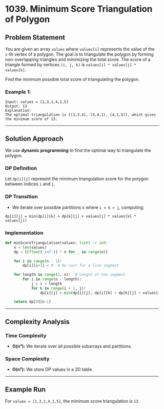 # 1039. Minimum Score Triangulation of Polygon

## Problem Statement

You are given an array `values` where `values[i]` represents the value of the `i`-th vertex of a polygon. The goal is to triangulate the polygon by forming non-overlapping triangles and minimizing the total score. The score of a triangle formed by vertices `(i, j, k)` is `values[i] * values[j] * values[k]`.

Find the minimum possible total score of triangulating the polygon.

### Example 1:

```text
Input: values = [1,3,1,4,1,5]
Output: 13
Explanation:
The optimal triangulation is [(1,3,4), (3,4,1), (4,1,5)], which gives the minimum score of 13.
```

---

## Solution Approach

We use **dynamic programming** to find the optimal way to triangulate the polygon.

### DP Definition

Let `dp[i][j]` represent the minimum triangulation score for the polygon between indices `i` and `j`.

### DP Transition

- We iterate over possible partitions `k` where `i < k < j`, computing:

```text
dp[i][j] = min(dp[i][k] + dp[k][j] + values[i] * values[k] * values[j])
```

### Implementation

```python
def minScoreTriangulation(values: list) -> int:
    n = len(values)
    dp = [[float('inf')] * n for _ in range(n)]
    
    for i in range(n - 1):
        dp[i][i+1] = 0  # No cost for a line segment
    
    for length in range(2, n):  # Length of the segment
        for i in range(n - length):
            j = i + length
            for k in range(i + 1, j):
                dp[i][j] = min(dp[i][j], dp[i][k] + dp[k][j] + values[i] * values[k] * values[j])
    
    return dp[0][n-1]
```

---

## Complexity Analysis

### Time Complexity

- **O(n³):** We iterate over all possible subarrays and partitions.

### Space Complexity

- **O(n²):** We store DP values in a 2D table.

---

## Example Run

For `values = [1,3,1,4,1,5]`, the minimum score triangulation is `13`.